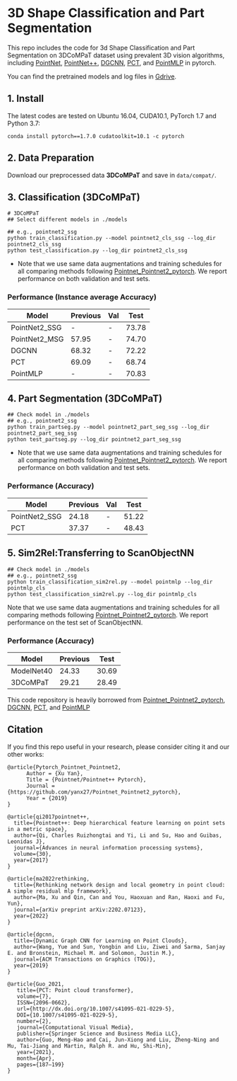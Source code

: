# 3D Shape Classification and Part Segmentation

This repo includes the code for 3d Shape Classification and Part Segmentation on 3DCoMPaT dataset using prevalent 3D vision algorithms, including [PointNet](http://openaccess.thecvf.com/content_cvpr_2017/papers/Qi_PointNet_Deep_Learning_CVPR_2017_paper.pdf), [PointNet++](http://papers.nips.cc/paper/7095-pointnet-deep-hierarchical-feature-learning-on-point-sets-in-a-metric-space.pdf), [DGCNN](https://arxiv.org/abs/1801.07829), [PCT](https://arxiv.org/pdf/2012.09688.pdf), and [PointMLP](https://arxiv.org/abs/2202.07123) in pytorch.

You can find the pretrained models and log files in [Gdrive](https://drive.google.com/drive/folders/1k1TDDzNvfnnxd_F8PxlsPBmnrr11-I-w?usp=sharing).

## 1. Install
The latest codes are tested on Ubuntu 16.04, CUDA10.1, PyTorch 1.7 and Python 3.7:
```shell
conda install pytorch==1.7.0 cudatoolkit=10.1 -c pytorch
```

## 2. Data Preparation
Download our preprocessed data **3DCoMPaT**  and save in `data/compat/`.

## 3. Classification (3DCoMPaT)

```shell
# 3DCoMPaT
## Select different models in ./models 

## e.g., pointnet2_ssg 
python train_classification.py --model pointnet2_cls_ssg --log_dir pointnet2_cls_ssg
python test_classification.py --log_dir pointnet2_cls_ssg
```

* Note that we use same data augmentations and training schedules for all comparing methods following [Pointnet_Pointnet2_pytorch](https://github.com/yanx27/Pointnet_Pointnet2_pytorch). We report performance on both validation and test sets.
### Performance (Instance average Accuracy)
| Model | Previous | Val | Test | 
|--|--|--|--|
| PointNet2_SSG  | - | - |73.78 |
| PointNet2_MSG  |  57.95| - | 74.70| 
| DGCNN  |  68.32| - | 72.22 |
| PCT  |  69.09 | - | 68.74|
| PointMLP  |  - | - | 70.83|


## 4. Part Segmentation (3DCoMPaT)

```
## Check model in ./models 
## e.g., pointnet2_ssg
python train_partseg.py --model pointnet2_part_seg_ssg --log_dir pointnet2_part_seg_ssg
python test_partseg.py --log_dir pointnet2_part_seg_ssg
```

* Note that we use same data augmentations and training schedules for all comparing methods following [Pointnet_Pointnet2_pytorch](https://github.com/yanx27/Pointnet_Pointnet2_pytorch). We report performance on both validation and test sets.

### Performance (Accuracy)
| Model | Previous| Val | Test |
|--|--|--|--|
|PointNet2_SSG|24.18| - | 51.22|
|PCT | 37.37 | - | 48.43| 

## 5. Sim2Rel:Transferring to ScanObjectNN
```
## Check model in ./models 
## e.g., pointnet2_ssg
python train_classification_sim2rel.py --model pointmlp --log_dir pointmlp_cls
python test_classification_sim2rel.py --log_dir pointmlp_cls
```
Note that we use same data augmentations and training schedules for all comparing methods following [Pointnet_Pointnet2_pytorch](https://github.com/yanx27/Pointnet_Pointnet2_pytorch). We report performance on the test set of ScanObjectNN.
### Performance (Accuracy)
| Model | Previous | Test| 
|--|--|--|
|ModelNet40|24.33| 30.69|
|3DCoMPaT | 29.21 | 28.49| 

This code repository is heavily borrowed from [Pointnet_Pointnet2_pytorch](https://github.com/yanx27/Pointnet_Pointnet2_pytorch), [DGCNN](https://github.com/WangYueFt/dgcnn), [PCT](https://github.com/Strawberry-Eat-Mango/PCT_Pytorch), and [PointMLP](https://github.com/ma-xu/pointMLP-pytorch)

## Citation
If you find this repo useful in your research, please consider citing it and our other works:
```
@article{Pytorch_Pointnet_Pointnet2,
      Author = {Xu Yan},
      Title = {Pointnet/Pointnet++ Pytorch},
      Journal = {https://github.com/yanx27/Pointnet_Pointnet2_pytorch},
      Year = {2019}
}
```

```
@article{qi2017pointnet++,
  title={Pointnet++: Deep hierarchical feature learning on point sets in a metric space},
  author={Qi, Charles Ruizhongtai and Yi, Li and Su, Hao and Guibas, Leonidas J},
  journal={Advances in neural information processing systems},
  volume={30},
  year={2017}
}
```

```
@article{ma2022rethinking,
  title={Rethinking network design and local geometry in point cloud: A simple residual mlp framework},
  author={Ma, Xu and Qin, Can and You, Haoxuan and Ran, Haoxi and Fu, Yun},
  journal={arXiv preprint arXiv:2202.07123},
  year={2022}
}
```

```
@article{dgcnn,
  title={Dynamic Graph CNN for Learning on Point Clouds},
  author={Wang, Yue and Sun, Yongbin and Liu, Ziwei and Sarma, Sanjay E. and Bronstein, Michael M. and Solomon, Justin M.},
  journal={ACM Transactions on Graphics (TOG)},
  year={2019}
}
```
```
@article{Guo_2021,
   title={PCT: Point cloud transformer},
   volume={7},
   ISSN={2096-0662},
   url={http://dx.doi.org/10.1007/s41095-021-0229-5},
   DOI={10.1007/s41095-021-0229-5},
   number={2},
   journal={Computational Visual Media},
   publisher={Springer Science and Business Media LLC},
   author={Guo, Meng-Hao and Cai, Jun-Xiong and Liu, Zheng-Ning and Mu, Tai-Jiang and Martin, Ralph R. and Hu, Shi-Min},
   year={2021},
   month={Apr},
   pages={187–199}
}
```

